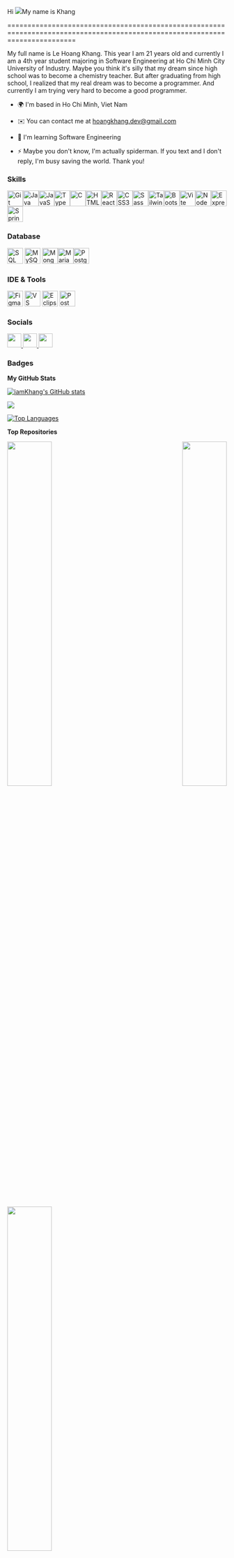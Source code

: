 Hi ![](https://user-images.githubusercontent.com/18350557/176309783-0785949b-9127-417c-8b55-ab5a4333674e.gif)My name is Khang

=============================================================================================================================

  

My full name is Le Hoang Khang. This year I am 21 years old and currently I am a 4th year student majoring in Software Engineering at Ho Chi Minh City University of Industry. Maybe you think it's silly that my dream since high school was to become a chemistry teacher. But after graduating from high school, I realized that my real dream was to become a programmer. And currently I am trying very hard to become a good programmer.

  

* 🌍 I'm based in Ho Chi Minh, Viet Nam

* ✉️ You can contact me at [hoangkhang.dev@gmail.com](mailto:hoangkhang.dev@gmail.com)

* 🧠 I'm learning Software Engineering

* ⚡ Maybe you don't know, I'm actually spiderman. If you text and I don't reply, I'm busy saving the world. Thank you!
  

### Skills 

<p  align="left">

<a  href="https://git-scm.com/"  target="_blank"  rel="noreferrer"><img  src="https://upload.wikimedia.org/wikipedia/commons/thumb/9/91/Octicons-mark-github.svg/600px-Octicons-mark-github.svg.png"  width="36"  height="36"  alt="Git" /></a><a  href="https://www.oracle.com/java/"  target="_blank"  rel="noreferrer"><img  src="https://raw.githubusercontent.com/danielcranney/readme-generator/main/public/icons/skills/java-colored.svg"  width="36"  height="36"  alt="Java" /></a><a  href="https://developer.mozilla.org/en-US/docs/Web/JavaScript"  target="_blank"  rel="noreferrer"><img  src="https://raw.githubusercontent.com/danielcranney/readme-generator/main/public/icons/skills/javascript-colored.svg"  width="36"  height="36"  alt="JavaScript" /></a><a  href="https://www.typescriptlang.org/"  target="_blank"  rel="noreferrer"><img  src="https://raw.githubusercontent.com/danielcranney/readme-generator/main/public/icons/skills/typescript-colored.svg"  width="36"  height="36"  alt="TypeScript" /></a><a  href="https://docs.microsoft.com/en-us/cpp/?view=msvc-170"  target="_blank"  rel="noreferrer"><img  src="https://raw.githubusercontent.com/danielcranney/readme-generator/main/public/icons/skills/c-colored.svg"  width="36"  height="36"  alt="C" /></a><a  href="https://developer.mozilla.org/en-US/docs/Glossary/HTML5"  target="_blank"  rel="noreferrer"><img  src="https://raw.githubusercontent.com/danielcranney/readme-generator/main/public/icons/skills/html5-colored.svg"  width="36"  height="36"  alt="HTML5" /></a><a  href="https://reactjs.org/"  target="_blank"  rel="noreferrer"><img  src="https://raw.githubusercontent.com/danielcranney/readme-generator/main/public/icons/skills/react-colored.svg"  width="36"  height="36"  alt="React" /></a><a  href="https://www.w3.org/TR/CSS/#css"  target="_blank"  rel="noreferrer"><img  src="https://raw.githubusercontent.com/danielcranney/readme-generator/main/public/icons/skills/css3-colored.svg"  width="36"  height="36"  alt="CSS3" /></a><a  href="https://sass-lang.com/"  target="_blank"  rel="noreferrer"><img  src="https://raw.githubusercontent.com/danielcranney/readme-generator/main/public/icons/skills/sass-colored.svg"  width="36"  height="36"  alt="Sass" /></a><a  href="https://tailwindcss.com/"  target="_blank"  rel="noreferrer"><img  src="https://raw.githubusercontent.com/danielcranney/readme-generator/main/public/icons/skills/tailwindcss-colored.svg"  width="36"  height="36"  alt="TailwindCSS" /></a><a  href="https://getbootstrap.com/"  target="_blank"  rel="noreferrer"><img  src="https://raw.githubusercontent.com/danielcranney/readme-generator/main/public/icons/skills/bootstrap-colored.svg"  width="36"  height="36"  alt="Bootstrap" /></a><a  href="https://vitejs.dev/"  target="_blank"  rel="noreferrer"><img  src="https://raw.githubusercontent.com/danielcranney/readme-generator/main/public/icons/skills/vite-colored.svg"  width="36"  height="36"  alt="Vite" /></a><a  href="https://nodejs.org/en/"  target="_blank"  rel="noreferrer"><img  src="https://raw.githubusercontent.com/danielcranney/readme-generator/main/public/icons/skills/nodejs-colored.svg"  width="36"  height="36"  alt="NodeJS" /></a><a  href="https://expressjs.com/"  target="_blank"  rel="noreferrer"><img  src="https://raw.githubusercontent.com/danielcranney/readme-generator/main/public/icons/skills/express-colored.svg"  width="36"  height="36"  alt="Express" /></a><a  href="https://www.figma.com/"  target="_blank"  rel="noreferrer"><img  src="https://upload.wikimedia.org/wikipedia/commons/thumb/7/79/Spring_Boot.svg/512px-Spring_Boot.svg.png"  width="36"  height="36"  alt="Springboot" /></a>


</p>

### Database

<p  align="left">
<a  href="https://www.microsoft.com/en-us/sql-server/sql-server-downloads"  target="_blank"  rel="noreferrer"><img  src="https://www.svgrepo.com/show/303229/microsoft-sql-server-logo.svg"   height="36"  alt="SQL Server" /></a>
<a  href="https://www.mysql.com/"  target="_blank"  rel="noreferrer"><img  src="https://www.svgrepo.com/show/354099/mysql.svg"   height="36"  alt="MySQL" /></a>
<a  href="https://www.mongodb.com/"  target="_blank"  rel="noreferrer"><img  src="https://raw.githubusercontent.com/danielcranney/readme-generator/main/public/icons/skills/mongodb-colored.svg"  width="36"  height="36"  alt="MongoDB" /></a><a  href="https://www.mysql.com/"  target="_blank"  rel="noreferrer"><img  src="https://cdn.worldvectorlogo.com/logos/mariadb.svg"  width="36"  height="36"  alt="MariaDB" /></a><a  href="https://www.postgresql.org/"  target="_blank"  rel="noreferrer"><img  src="https://raw.githubusercontent.com/danielcranney/readme-generator/main/public/icons/skills/postgresql-colored.svg"  width="36"  height="36"  alt="PostgreSQL" /></a>
</p>



### IDE & Tools

<p  align="left">
<a  href="https://www.jetbrains.com/idea/"  target="_blank"  rel="noreferrer"><img  src="https://upload.wikimedia.org/wikipedia/commons/thumb/9/9c/IntelliJ_IDEA_Icon.svg/512px-IntelliJ_IDEA_Icon.svg.png"  width="36"  height="36"  alt="Figma" /></a>
<a href="https://code.visualstudio.com/"  target="_blank"  rel="noreferrer"><img  src="https://upload.wikimedia.org/wikipedia/commons/thumb/9/9a/Visual_Studio_Code_1.35_icon.svg/512px-Visual_Studio_Code_1.35_icon.svg.png"  width="36"  height="36"  alt="VS Code" /></a>
<a href="https://eclipseide.org/"  target="_blank"  rel="noreferrer"><img  src="https://www.svgrepo.com/show/353685/eclipse-icon.svg"  width="36"  height="36"  alt="Eclipse" /></a>
<a href="https://www.postman.com/"  target="_blank"  rel="noreferrer"><img  src="https://www.svgrepo.com/show/354202/postman-icon.svg"  width="36"  height="36"  alt="Postman" /></a>
</p>

  
  

### Socials

  

<p  align="left"> <a  href="https://www.facebook.com/hoang.khang.77715?mibextid=LQQJ4d"  target="_blank"  rel="noreferrer"> <picture> <source  media="(prefers-color-scheme: dark)"  srcset="https://raw.githubusercontent.com/danielcranney/readme-generator/main/public/icons/socials/facebook-dark.svg" /> <source  media="(prefers-color-scheme: light)"  srcset="https://raw.githubusercontent.com/danielcranney/readme-generator/main/public/icons/socials/facebook.svg" /> <img  src="https://raw.githubusercontent.com/danielcranney/readme-generator/main/public/icons/socials/facebook.svg"  width="32"  height="32" /> </picture> </a> <a  href="https://www.github.com/iamKhang"  target="_blank"  rel="noreferrer"> <picture> <source  media="(prefers-color-scheme: dark)"  srcset="https://raw.githubusercontent.com/danielcranney/readme-generator/main/public/icons/socials/github-dark.svg" /> <source  media="(prefers-color-scheme: light)"  srcset="https://raw.githubusercontent.com/danielcranney/readme-generator/main/public/icons/socials/github.svg" /> <img  src="https://raw.githubusercontent.com/danielcranney/readme-generator/main/public/icons/socials/github.svg"  width="32"  height="32" /> </picture> </a> <a  href="http://www.instagram.com/iamkhanggg?igsh=NXRiNDB2YTZlNzYw&utm_source=qr"  target="_blank"  rel="noreferrer"> <picture> <source  media="(prefers-color-scheme: dark)"  srcset="https://raw.githubusercontent.com/danielcranney/readme-generator/main/public/icons/socials/instagram-dark.svg" /> <source  media="(prefers-color-scheme: light)"  srcset="https://raw.githubusercontent.com/danielcranney/readme-generator/main/public/icons/socials/instagram.svg" /> <img  src="https://raw.githubusercontent.com/danielcranney/readme-generator/main/public/icons/socials/instagram.svg"  width="32"  height="32" /> </picture> </a></p>

  

### Badges

  

<b>My GitHub Stats</b>

  

<a  href="http://www.github.com/iamKhang"><img  src="https://github-readme-stats.vercel.app/api?username=iamKhang&show_icons=true&hide=&count_private=true&title_color=0891b2&text_color=ffffff&icon_color=22c55e&bg_color=181824&hide_border=true&show_icons=true"  alt="iamKhang's GitHub stats" /></a>

  

<a  href="http://www.github.com/iamKhang"><img  src="https://github-readme-streak-stats.herokuapp.com/?user=iamKhang&stroke=ffffff&background=181824&ring=0891b2&fire=0891b2&currStreakNum=ffffff&currStreakLabel=0891b2&sideNums=ffffff&sideLabels=ffffff&dates=ffffff&hide_border=true" /></a>

  



  

<a  href="https://github.com/iamKhang"  align="left"><img  src="https://github-readme-stats.vercel.app/api/top-langs/?username=iamKhang&langs_count=10&title_color=0891b2&text_color=ffffff&icon_color=22c55e&bg_color=181824&hide_border=true&locale=en&custom_title=Top%20%Languages"  alt="Top Languages" /></a>



<b>Top Repositories</b>
<div  width="100%"  align="center"><a  href="https://github.com/iamKhang/omega-book-3"  align="left"><img  align="left"  width="45%"  src="https://github-readme-stats.vercel.app/api/pin/?username=iamKhang&repo=omega-book-3&title_color=0891b2&text_color=ffffff&icon_color=22c55e&bg_color=181824&hide_border=true&locale=en" /></a><a  href="https://github.com/iamKhang/computer-parts-shop"  align="right"><img  align="right"  width="45%"  src="https://github-readme-stats.vercel.app/api/pin/?username=iamKhang&repo=computer-parts-shop&title_color=0891b2&text_color=ffffff&icon_color=22c55e&bg_color=181824&hide_border=true&locale=en" /></a></div>
<div  width="100%"  align="center"><a  href="https://github.com/iamKhang/double-k-perfume"  align="left"><img  align="left"  width="45%"  src="https://github-readme-stats.vercel.app/api/pin/?username=iamKhang&repo=double-k-perfume&title_color=0891b2&text_color=ffffff&icon_color=22c55e&bg_color=181824&hide_border=true&locale=en" /></a></div>